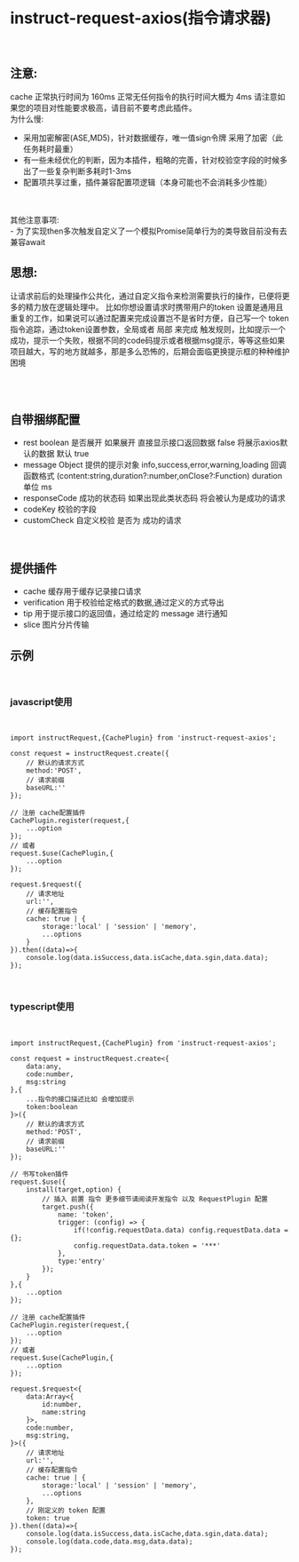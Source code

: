 
# instruct-request-axios(指令请求器)

<br />

## 注意:
cache 正常执行时间为 160ms
正常无任何指令的执行时间大概为 4ms
请注意如果您的项目对性能要求极高，请目前不要考虑此插件。
<br />
为什么慢:
<br />
- 采用加密解密(ASE,MD5)，针对数据缓存，唯一值sign令牌 采用了加密（此任务耗时最重）
- 有一些未经优化的判断，因为本插件，粗略的完善，针对校验空字段的时候多出了一些复杂判断多耗时1-3ms
- 配置项共享过重，插件兼容配置项逻辑（本身可能也不会消耗多少性能）
<br />
<br />
其他注意事项:
<br />
- 为了实现then多次触发自定义了一个模拟Promise简单行为的类导致目前没有去兼容await
<br />

## 思想:

让请求前后的处理操作公共化，通过自定义指令来检测需要执行的操作，已便将更多的精力放在逻辑处理中。 比如你想设置请求时携带用户的token 设置是通用且 重复的工作，如果说可以通过配置来完成设置岂不是省时方便，自己写一个 token指令追踪，通过token设置参数，全局或者 局部 来完成 触发规则，比如提示一个成功，提示一个失败，根据不同的code码提示或者根据msg提示，等等这些如果项目越大，写的地方就越多，那是多么恐怖的，后期会面临更换提示框的种种维护困境

<br />

<br />

## 自带捆绑配置
- rest boolean 是否展开 如果展开 直接显示接口返回数据 false 将展示axios默认的数据 默认 true
- message Object 提供的提示对象 info,success,error,warning,loading 回调函数格式 (content:string,duration?:number,onClose?:Function) duration 单位 ms
- responseCode 成功的状态码 如果出现此类状态码 将会被认为是成功的请求
- codeKey 校验的字段
- customCheck 自定义校验 是否为 成功的请求

<br />

## 提供插件
- cache 缓存用于缓存记录接口请求
- verification 用于校验给定格式的数据,通过定义的方式导出
- tip 用于提示接口的返回值，通过给定的 message 进行通知
- slice 图片分片传输
## 示例

<br />

### javascript使用

<br />

```
import instructRequest,{CachePlugin} from 'instruct-request-axios';

const request = instructRequest.create({
    // 默认的请求方式
    method:'POST',
    // 请求前缀
    baseURL:''
});

// 注册 cache配置插件
CachePlugin.register(request,{
    ...option
});
// 或者
request.$use(CachePlugin,{
    ...option
});

request.$request({
    // 请求地址
    url:'',
    // 缓存配置指令
    cache: true | {
        storage:'local' | 'session' | 'memory',
        ...options
    }
}).then((data)=>{
    console.log(data.isSuccess,data.isCache,data.sgin,data.data);
});

```
<br />

### typescript使用

<br />

```
import instructRequest,{CachePlugin} from 'instruct-request-axios';

const request = instructRequest.create<{
    data:any,
    code:number,
    msg:string
},{
    ...指令的接口描述比如 会增加提示
    token:boolean
}>({
    // 默认的请求方式
    method:'POST',
    // 请求前缀
    baseURL:''
});

// 书写token插件
request.$use({
    install(target,option) {
        // 插入 前置 指令 更多细节请阅读开发指令 以及 RequestPlugin 配置
        target.push({
            name: 'token',
            trigger: (config) => {
                if(!config.requestData.data) config.requestData.data = {};
                config.requestData.data.token = '***'
            },
            type:'entry'
        });
    }
},{
    ...option
});

// 注册 cache配置插件
CachePlugin.register(request,{
    ...option
});
// 或者
request.$use(CachePlugin,{
    ...option
});

request.$request<{
    data:Array<{
        id:number,
        name:string
    }>,
    code:number,
    msg:string,
}>({
    // 请求地址
    url:'',
    // 缓存配置指令
    cache: true | {
        storage:'local' | 'session' | 'memory',
        ...options
    },
    // 刚定义的 token 配置 
    token: true
}).then((data)=>{
    console.log(data.isSuccess,data.isCache,data.sgin,data.data);
    console.log(data.code,data.msg,data.data);
});

```
<br />
